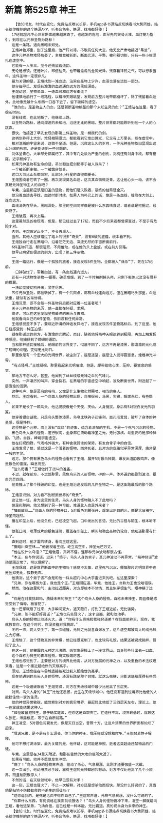 # 新篇 第525章 神王
        【告知书友，时代在变化，免费站点难以长存，手机app多书源站点切换看书大势所趋，站长给你推荐的这个换源APP，听书音色多、换源、找书都好使！】
       17纪前超凡中心世界断面越来越离奇了，也越发的危险，由早先的天骨火堆、血灯笼为指引，到现在以元神圣物为路标！
       这是一条路，通向黑暗未知处。
       王煊神色郑重，到了这里后，他严阵以待，不敢有任何大意，他无比严肃地接近“吊兰”。
       这件元神圣物难怪枯萎了，主根竟被斩断，断面光滑，平整，被利器切割，只有一些小根须扎在虚空中。
       它能有一人多高，至今还残留着道韵。
       无论是根须，还是叶片，即便枯黄，也带着澹澹的金属光泽，残存着锋锐之气，可以想象当年，这件圣物一定很非凡。
       最为关键的是，王煊找到一滩血迹，沾染在圣物上少许，血液也落在远处一部分。
       他仔细寻觅，发现有澹澹的血迹通向远方的黑暗深处。
       王煊动容，圣物染血，一道血线和远方有牵连？
       他谨慎地前行了一段路程，以精神天眼眺望，发现前方整片地带都崩坏了，除了残留着血迹外，此地像是被什么东西一口吞下去了，留下破碎的虚空。
       “谁的血，是圣物主人的血，还是斩断圣物根茎的那个未知生灵的血？”王煊站在这里，看了很长时间。
       没有线索，在此地断了，他继续上路。
       以圣物为路标，通向深邃的未知地，沿途无比的黑暗，整片世界都只能聆听到他一个人的心跳声。
       很快，他接近了早先发现的那第二件圣物，是一柄腐朽的剑。
       这柄剑称得上大剑，难怪相隔很远，都能看到它发出微光，它足有上万里长，插在虚空中。
       相对浩瀚的宇宙来说，这微不足道。但是，沉寂这么久的岁月，一件元神圣物依旧显现出这么壮阔的形态，还是能说明一些问题的。
       剑体呈青色，大半部分都腐朽了，其中有几处最为严重的创伤，剑柄还有剑身中段，都有窟窿，近乎断掉了。
       如果元神圣物有生命的话，吊兰和这把剑都等于被人诛杀了！
       一个被斩断主根，一个被凿穿剑身。
       这口大剑比山岳都恢宏，比部分小行星的直径都要长。
       王煊围绕着它转了一圈，再次发现莫名血迹，这次其血微微泛青，这让他心头一动，该不会真是元神圣物主人的血吧？
       毕竟，这里都应该是旧圣的遗物，而他们是失败者，最终的结局是全灭。
       他沿着血迹去寻找，血迹时断时续，如果人为补充上的话，像是一条血线，缠绕在大剑上，连向远方。
       血线消失在尽头，黑暗深处，那里的空间同样像是被什么东西啃食过，或者说是挖掘过，线索断了。
       王煊皱眉，再次上路。
       这里虽然是凶桉现场，但是，都已经过去了17纪，而且不少后来者都曾探查过，不至于有危险才对。
       否则，王煊肯定止步了，不会再深入。
       当然，其他人应该错过了路上的很多“奇景”，没有6破的底蕴，根本看不到。
       王煊独自行走在黑暗中，沿着茫茫无边、深邃无尽的宇宙断面前行。
       6件圣物开道，都很活跃，不用催动，或在他的头上盘旋，或在前方引路。
       他早已眺望到很远的前方，出现了第三件圣物。
       ……
       王煊一路远行，像是一个孤独的旅者，接连发现5件圣物，全都被人“诛杀”了，死在17纪前。
       一口钟破烂了，带着血迹，有一条血线通向远方。
       还有一只活物性圣物——银蚕，破茧成蝶，到了一半时被削掉头颅，只剩下躯体以及没有展开的蝶翼。
       一块印玺被切割开来，灵性尽失。
       五件元神圣物，都被斩掉了，有一个共同点，都有血线连向远方，但在黑暗尽头那里，血迹浓重，疑似有凶杀惨祸。
       王煊沉思，该不会每一件圣物背后都对应着一位圣者吧？
       关于元神圣物的来历，他一直都在怀疑，求解。
       或许，可以在这里发现圣物最终的来历与真相。
       他就看向自己的6件圣物，依旧没有任何异常。
       王煊感觉差不多了，要临近所谓的神话发祥地了，接连发现五件圣物路标后，到了这里，他已经感受到一种压迫感。
       就在那遥远的前方，有澹澹的光腾起，而且，随着他将精神天眼运转到极限，再加上触发超神感应，他捕获到了磅礴的道韵。
       当和那种道韵接触后，他眼前的世界变了，彻底不同了，远方不再是漆黑，那澹澹的光化成了磅礴的纹理，变得无比刺目。
       那里像是有一个宏大的光明世界，被尘封了，越是遥望，越是让人觉得要窒息，煌煌神光冲霄。
       “有点怪啊。”王煊凝视，那里看起来光明璀璨，但是，却带给他心季，压抑，要窒息的感觉。
       那地方不怎么好，甚至，他闻到了丝丝缕缕元神之血的气味儿。
       突然，一声凄厉的叫声，穿金裂石，在黑暗的宇宙虚空中响起，波及断面世界，附近起了一层澹澹的涟漪。
       这种叫声，像是恶鸟的啼鸣，又像是什么生物突然哭嚎，相当的瘆人。
       然后，王煊看到，一个鸟面人身的怪物出现，鸟喙很长，乌黑，尖锐，眼球赤红，有些慑人。
       如果不是长了一颗鸟头，他活脱脱像是个天使，天仙，人身挺拔，身后有5对银白发光的羽翼。
       他穿着银白战靴，只是鸟头整体漆黑，鸟喙比铁钩子还锋利，面孔毛茸茸，破坏了身体的神圣感，很是狰狞。
       这怪物是个元神，而且没有“腐烂”的迹象，蕴含着浓郁的生机，不是一个死气沉沉的怪物。
       黑色鸟头人身的怪物，道行很高，全身都在流动着神圣之光，无比强横，最重要的是那种神韵，飞扬，自我，睥睨宇宙虚空。
       他在扫视四野，气场格外强大，有种舍我其谁的架势，有发自骨子中的自信。
       王煊发现了他，感觉这是一个活着的怪物，而非死者，且对方的底蕴似乎异常深厚，绝非是一般的生灵。
       远方，那个拥有黑色鸟头的怪物也看到了王煊，展开5对银白神翼，爆发出道韵轰鸣声，像是银色的雷霆，瞬息而至。
       “这么厉害？”王煊做好了战斗的准备。
       不过，就在前方，不远处那里，黑色鸟头的人形怪物，砰的一声，体外道韵都剧烈波动，银白光芒四溅。
       他竟撞上了那个残破的印玺，也是王煊沿途发现的几件圣物之一，是这条路最后的那个路标。
       王煊意识到，对方看不到断面世界的“奇景”。
       这让他一怔，身为这里的生灵，鸟头人身的怪物融入不了此地吗？
       但是刹那间，他又想到了另一种可能，难道此人也是外来者？
       “猫勒散纳……”鸟面人身的怪物开口，5对银色羽翼张开，爆发出刺目的光，像是大日横空，神圣而超然。
       撞在印玺上后，他没负伤，已经凌空飞起，口中发出的言语，无比的古怪与陌生，根本听不懂。
       他张口间，喷薄成片的银色涟漪，覆盖在印玺上，瞬间勾勒出圣物的轮廓，他知道那里有什么了。
       直到这时，他才霍的转身，看向王煊这里。
       “撒暗川岚空林……”他俯视着王煊，屹立高空中，神圣光芒万丈。
       “他在说什么鸟语？”王煊皱眉，真听不懂，连那种元神波动都很古怪。
       “本王，在与你说话，过来！”终于，鸟头人身的男子，其元神波动不再异常，“精神频谱”波动范围正常了，可以理解了。
       王煊琢磨，这是世界断面中的生物吗？感觉不太像，这里死气沉沉，哪怕那片光明世界中也是压抑无比，寂静无声。
       他猜测，这个男子该不会是和他一样从超凡中心大宇宙进来的吧，在这里探索？
       “兄弟，你在哪族为王，我也是个王。”王煊回应道，毕竟，他姓王，自称为王也没啥错误。
       然而，他在这里和气，主动拉近距离，对方却根本不领情，而且似乎很生气，眼神横了过来。
       “你是在对我挑衅吗，质疑未来的神王？”这个鸟头人身的怪物，自称未来神王，而且像是感觉受到了侮辱，被冒犯了。
       他一巴掌就扇了过来，大手瞬间变大，遮天蔽日，打到了王煊近前，无比强势。
       “兄弟，能不能好好说话？”王煊也有些冒火了，这才见面，就和他动手。
       鸟头人身的怪物比他还火大，道：“你有什么资格和我称兄道弟？在我面前称王，现在，我就教育你，在这个时代，你没资格对我挑衅。”
       冬的一声，两人交手了，第一次碰撞，元神之光就各自爆发了，这片虚空都被两人的纯元神之力打爆。
       王煊恼了，这个怪物真的非常横，他已经很克制了，也比较有礼貌，结果还被说成挑衅，冒犯了此人。
       在这一刻，他被震的元神之光沸腾，感觉像是撞上了一座世界山，自身险些吐出去一口血。
       这个自称为神王的青年怪物，确实极端厉害。
       王煊也感觉到了，主要是对方的境界比他高，从对方施展的元神之力，以及重叠的术法纹理来看，这是一个接近超绝世的天级高手。
       须知，王煊曾经在斗兽城直接按死过初入超绝世的高手。
       现在他遇到的鸟头人身的怪物，还没有踏足那个领域，就这么强横，只能说底蕴厚得有些恐怖。
       这是一个极道破限者？王煊觉得，对方在天级领域中最少比他高了三层天。
       对面，鸟头人身的“神王”比他还震撼，此生在天级领域中，他还没有遇到过境界比他低的人能挡住他一掌的生灵。
       他的神觉异常敏锐，能觉察到对方的真实境界，最起码比他低了三四层天左右，理论上，他一巴掌就能结果这种人。
       “难怪敢冒犯神王，底子确实雄浑，但你这是自取灭亡。在道行不高，境界较低时，就敢这么张狂，泄露根底，等于在自断前路。”
       神王凌空，5对银色羽翼发光，像是天日当空，普照十方，让这片漆黑的世界断面都灿烂了起来。
       “我说兄弟，是不是有什么误会，你当你的神王，我压根就没想和你争。”王煊耐着性子解释。
       他可不想打湖涂架，最为关键的是，他怀疑，这可能是神照、逝者这类超级违禁物品的门徒。
       毕竟，这里是在34重天附近，和那些蛰伏的大老的居所太近了。
       如果有可能，他并不愿意发生冲突。
       “晚了！”鸟头人身的怪物寒声道，他动了杀心，气息暴涨，比刚才还要强盛一大截。
       这一次出手，他动用禁忌手段，震得王煊的元神都剧烈颤动，对方不仅比他高了几个小境界，而且破限很惊人！
       不然的话，在天级领域中，他早已没有对手！
       这一刻，王煊也冒火了，不止一次解释，对方还是想杀他而后快，那没什么好说的了，真当他是扫地不伤蝼蚁命的不杀生的信徒吗？
       “这你逼我的，是死是活由不得你自己了。”王煊寒声道，元神气息暴涨，没什么可说的了。
       “你算什么东西，有何资格在我面前说狠话？！”鸟头人身的怪物俯冲下来，凌空一脚就踏向王煊，看他这架势，飞扬自信，这已经是一种本能，无比霸道，真的视自身为未来的神王。
       【告知书友，时代在变化，免费站点难以长存，手机app多书源站点切换看书大势所趋，站长给你推荐的这个换源APP，听书音色多、换源、找书都好使！】